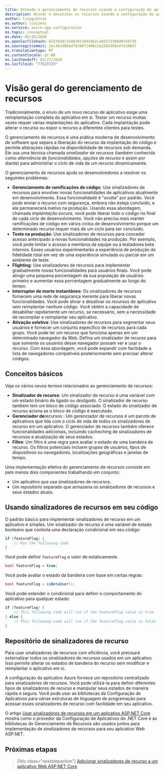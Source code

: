```yaml
---
title: Entenda o gerenciamento de recursos usando a configuração do aplicativo Azure
description: Ativar e desativar os recursos usando a configuração do aplicativo Azure
author: lisaguthrie
ms.author: lcozzens
ms.service: azure-app-configuration
ms.topic: conceptual
ms.date: 02/20/2020
ms.openlocfilehash: 8227810c154078fc8424b2cadd373394d07e9730
ms.sourcegitcommit: 2ec4b3d0bad7dc0071400c2a2264399e4fe34897
ms.translationtype: MT
ms.contentlocale: pt-BR
ms.lasthandoff: 03/27/2020
ms.locfileid: "77523723"
---
```

# <a name="feature-management-overview"></a>Visão geral do gerenciamento de recursos

Tradicionalmente, o envio de um novo recurso de aplicativo exige uma reimplantação completa do aplicativo em si. Testar um recurso muitas vezes requer várias implantações do aplicativo.  Cada implantação pode alterar o recurso ou expor o recurso a diferentes clientes para testes.  

O gerenciamento de recursos é uma prática moderna de desenvolvimento de software que separa a liberação do recurso da implantação do código e permite alterações rápidas na disponibilidade de recursos sob demanda. Ele usa uma técnica chamada *sinalizador de recursos* (também conhecida como *alternância de funcionalidades*, *opções de recurso* e assim por diante) para administrar o ciclo de vida de um recurso dinamicamente.

O gerenciamento de recursos ajuda os desenvolvedores a resolver os seguintes problemas:

* **Gerenciamento de ramificações de código**: Use sinalizadores de recursos para envolver novas funcionalidades de aplicativos atualmente em desenvolvimento. Essa funcionalidade é "oculta" por padrão. Você pode enviar o recurso com segurança, embora não esteja concluído, e ele permanecerá inativo na produção. Usando essa abordagem, chamada *implantação escura*, você pode liberar todo o código no final de cada ciclo de desenvolvimento. Você não precisa mais manter ramificações de código em vários ciclos de desenvolvimento porque um determinado recurso requer mais de um ciclo para ser concluído.
* **Teste na produção**: Use sinalizadores de recursos para conceder acesso antecipado a novas funcionalidades na produção. Por exemplo, você pode limitar o acesso a membros da equipe ou a testadores beta internos. Esses usuários experimentarão a experiência de produção de fidelidade total em vez de uma experiência simulada ou parcial em um ambiente de teste.
* **Flighting**: Use sinalizadores de recursos para implementar gradualmente novas funcionalidades para usuários finais. Você pode atingir uma pequena porcentagem da sua população de usuários primeiro e aumentar essa porcentagem gradualmente ao longo do tempo.
* **Interruptor de morte instantâneo**: Os sinalizadores de recursos fornecem uma rede de segurança inerente para liberar novas funcionalidades. Você pode ativar e desativar os recursos do aplicativo sem reimplantar nenhum código. Você obtém a capacidade de desabilitar rapidamente um recurso, se necessário, sem a necessidade de recompilar e reimplantar seu aplicativo.
* **Ativação seletiva**: Use sinalizadores de recursos para segmentar seus usuários e fornecer um conjunto específico de recursos para cada grupo. Você pode ter um recurso que funciona apenas em um determinado navegador da Web. Defina um sinalizador de recurso para que somente os usuários desse navegador possam ver e usar o recurso. Com essa abordagem, você pode expandir com facilidade a lista de navegadores compatíveis posteriormente sem precisar alterar códigos.

## <a name="basic-concepts"></a>Conceitos básicos

Veja os vários novos termos relacionados ao gerenciamento de recursos:

* **Sinalizador de recurso**: Um sinalizador de recurso é uma variável com um estado binário de *ligado* ou *desligado*. O sinalizador de recurso também tem um bloco de código associado. O estado do sinalizador de recurso aciona se o bloco de código é executado.
* **Gerenciador de**recursos : Um gerenciador de recursos é um pacote de aplicativos que lida com o ciclo de vida de todos os sinalizadores de recurso em um aplicativo. O gerenciador de recursos também oferece funcionalidades adicionais, incluindo cacheching de sinalizadores de recursos e atualização de seus estados.
* **Filtro**: Um filtro é uma regra para avaliar o estado de uma bandeira de recurso. Os filtros potenciais incluem grupos de usuários, tipos de dispositivos ou navegadores, localizações geográficas e janelas de tempo.

Uma implementação efetiva do gerenciamento de recursos consiste em pelo menos dois componentes trabalhando em conjunto:

* Um aplicativo que usa sinalizadores de recursos.
* Um repositório separado que armazena os sinalizadores de recursos e seus estados atuais.

## <a name="using-feature-flags-in-your-code"></a>Usando sinalizadores de recursos em seu código

O padrão básico para implementar sinalizadores de recurso em um aplicativo é simples. Um sinalizador de recurso é uma variável de estado booleano que controla uma declaração condicional em seu código:

```csharp
if (featureFlag) {
    // Run the following code
}
```

Você pode definir `featureFlag` o valor de estáticamente.

```csharp
bool featureFlag = true;
```

Você pode avaliar o estado da bandeira com base em certas regras:

```csharp
bool featureFlag = isBetaUser();
```

Você pode estender o condicional para definir o comportamento do aplicativo para qualquer estado:

```csharp
if (featureFlag) {
    // This following code will run if the featureFlag value is true
} else {
    // This following code will run if the featureFlag value is false
}
```

## <a name="feature-flag-repository"></a>Repositório de sinalizadores de recurso

Para usar sinalizadores de recursos com eficiência, você precisará externalizar todos os sinalizadores de recursos usados em um aplicativo. Isso permite alterar os estados de bandeira do recurso sem modificar e reimplantar o aplicativo em si.

A configuração do aplicativo Azure fornece um repositório centralizado para sinalizadores de recursos. Você pode utilizá-la para definir diferentes tipos de sinalizadores de recurso e manipular seus estados de maneira rápida e segura. Você pode usar as bibliotecas da Configuração de Aplicativos para várias estruturas de linguagem de programação para acessar esses sinalizadores de recurso com facilidade em seu aplicativo.

O artigo [Usar sinalizadores de recursos em um aplicativo ASP.NET Core](./use-feature-flags-dotnet-core.md) mostra como o provedor da Configuração de Aplicativos do .NET Core e as bibliotecas do Gerenciamento de Recursos são usados juntos para implementação de sinalizadores de recursos para seu aplicativo Web ASP.NET.

## <a name="next-steps"></a>Próximas etapas

> [!div class="nextstepaction"]
> [Adicionar sinalizadores de recurso a um aplicativo Web ASP.NET Core](./quickstart-feature-flag-aspnet-core.md)  
